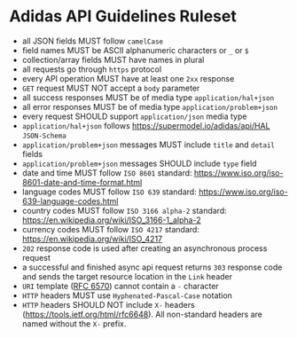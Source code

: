 # Adidas API Guidelines Ruleset

- all JSON fields MUST follow `camelCase`
- field names MUST be ASCII alphanumeric characters or `_` or `$`
- collection/array fields MUST have names in plural
- all requests go through `https` protocol
- every API operation MUST have at least one `2xx` response
- `GET` request MUST NOT accept a `body` parameter
- all success responses MUST be of media type `application/hal+json`
- all error responses MUST be of media type `application/problem+json`
- every request SHOULD support `application/json` media type
- `application/hal+json` follows https://supermodel.io/adidas/api/HAL `JSON-Schema`
- `application/problem+json` messages MUST include `title` and `detail` fields
- `application/problem+json` messages SHOULD include `type` field
- date and time MUST follow `ISO 8601` standard: https://www.iso.org/iso-8601-date-and-time-format.html
- language codes MUST follow `ISO 639` standard: https://www.iso.org/iso-639-language-codes.html
- country codes MUST follow `ISO 3166 alpha-2` standard: https://en.wikipedia.org/wiki/ISO_3166-1_alpha-2
- currency codes MUST follow `ISO 4217` standard: https://en.wikipedia.org/wiki/ISO_4217
- `202` response code is used after creating an asynchronous process request
- a successful and finished async api request returns `303` response code and sends the target resource location in the `Link` header
- `URI` template ([RFC 6570](https://tools.ietf.org/html/rfc6570)) cannot contain a `-` character
- `HTTP` headers MUST use `Hyphenated-Pascal-Case` notation
- `HTTP` headers SHOULD NOT include `X-` headers (https://tools.ietf.org/html/rfc6648). All non-standard headers are named without the `X-` prefix.